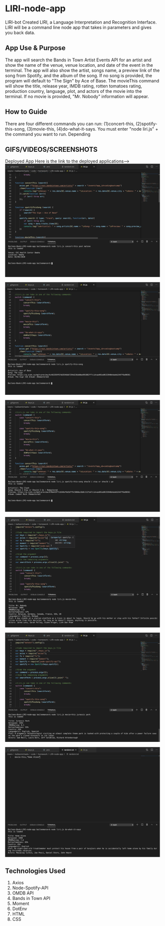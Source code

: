 # LIRI-node-app
LIRI-bot
Created LIRI, a Language Interpretation and Recognition Interface. LIRI will be a command line node app that takes in parameters and gives you back data.

## App Use & Purpose
The app will search the Bands in Town Artist Events API for an artist and show the name of the venue, venue location, and date of the event in the terminal. The app will also show the artist, songs name, a preview link of the song from Spotify, and the album of the song. If no song is provided, the program will default to "The Sign" by Ace of Base. The movieThis command will show the title, release year, IMDB rating, rotten tomatoes rating, production country, language, plot, and actors of the movie into the terminal. If no movie is provided, "Mr. Nobody" information will appear. 

## How to Guide
There are four different commands you can run: (1)concert-this, (2)spotify-this-song, (3)movie-this, (4)do-what-it-says. You must enter "node liri.js" + the command you want to run. Depending 

## GIFS/VIDEOS/SCREENSHOTS
Deployed App
Here is the link to the deployed applications-->
![image](images/concert-this.png)

![image](images/spotify-this-song1.png)

![image](images/spotify-this-song2.png)

![image](images/movie-this1.png)

![image](images/movie-this2.png)

![image](images/do-what-it-says.png)

## Technologies Used
1. Axios
2. Node-Spotify-API
3. OMDB API
4. Bands in Town API
5. Moment
6. DotEnv
7. HTML
8. CSS
